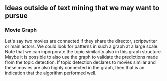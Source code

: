 ## Ideas outside of text mining that we may want to pursue

### Movie Graph
Let's say two movies are connected if they share the director, scriptwriter or main actors. We could look for patterns in such a graph at a large scale. Note that we can inporporate the topic similarity also in this graph structure.
Maybe it is possible to also use the graph to validate the predictions made from the topic detection. If topic detection declares to movies similar and these movies are also highly connected in the graph, then that is an indication that the algorithm performed well. 

